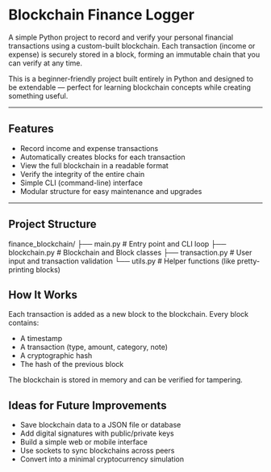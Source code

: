 #  Blockchain Finance Logger

A simple Python project to record and verify your personal financial transactions using a custom-built blockchain. Each transaction (income or expense) is securely stored in a block, forming an immutable chain that you can verify at any time.

This is a beginner-friendly project built entirely in Python and designed to be extendable — perfect for learning blockchain concepts while creating something useful.

---

##  Features

- Record income and expense transactions
- Automatically creates blocks for each transaction
- View the full blockchain in a readable format
- Verify the integrity of the entire chain
- Simple CLI (command-line) interface
- Modular structure for easy maintenance and upgrades

---

##  Project Structure

finance_blockchain/
├── main.py # Entry point and CLI loop
├── blockchain.py # Blockchain and Block classes
├── transaction.py # User input and transaction validation
└── utils.py # Helper functions (like pretty-printing blocks)


##  How It Works

Each transaction is added as a new block to the blockchain.
Every block contains:
- A timestamp
- A transaction (type, amount, category, note)
- A cryptographic hash
- The hash of the previous block

The blockchain is stored in memory and can be verified for tampering.

## Ideas for Future Improvements

- Save blockchain data to a JSON file or database
- Add digital signatures with public/private keys
- Build a simple web or mobile interface
- Use sockets to sync blockchains across peers
- Convert into a minimal cryptocurrency simulation

